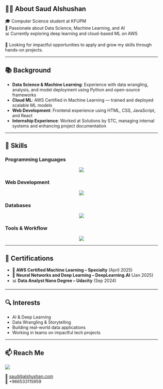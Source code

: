 ## 👨‍💻 About Saud Alshushan

🎓 Computer Science student at KFUPM  
🚀 Passionate about Data Science, Machine Learning, and AI  
📊 Currently exploring deep learning and cloud-based ML on AWS  

📌 Looking for impactful opportunities to apply and grow my skills through hands-on projects.

---

## 📚 Background

<ul>
  <li><strong>Data Science & Machine Learning</strong>: Experience with data wrangling, analysis, and model deployment using Python and open-source frameworks</li>
  <li><strong>Cloud ML</strong>: AWS Certified in Machine Learning — trained and deployed scalable ML models</li>
  <li><strong>Web Development</strong>: Frontend experience using HTML, CSS, JavaScript, and React</li>
  <li><strong>Internship Experience</strong>: Worked at Solutions by STC, managing internal systems and enhancing project documentation</li>
</ul>

---





## 🧠 Skills

### Programming Languages
<p align="center">
  <a href="https://skillicons.dev">
    <img src="https://skillicons.dev/icons?i=py,java,r,js" />
  </a>
</p>

### Web Development
<p align="center">
  <a href="https://skillicons.dev">
    <img src="https://skillicons.dev/icons?i=html,css,react" />
  </a>
</p>

### Databases
<p align="center">
  <a href="https://skillicons.dev">
    <img src="https://skillicons.dev/icons?i=mongodb" />
  </a>
</p>

### Tools & Workflow
<p align="center">
  <a href="https://skillicons.dev">
    <img src="https://skillicons.dev/icons?i=git,github,vscode,jupyter" />
  </a>
</p>

---

## 📜 Certifications

- 🧠 **AWS Certified Machine Learning – Specialty** (April 2025)  
- 🤖 **Neural Networks and Deep Learning – DeepLearning.AI** (Jan 2025)  
- 📊 **Data Analyst Nano Degree – Udacity** (Sep 2024)

---

## 🔍 Interests

- AI & Deep Learning  
- Data Wrangling & Storytelling  
- Building real-world data applications  
- Working in teams on impactful tech projects  

---
## 📫 Reach Me

<a href="https://www.linkedin.com/in/ALSHUSHAN/" target="_blank">
  <img src="https://skillicons.dev/icons?i=linkedin" />
</a>

📧 saud@alshushan.com  
📱 +966533115959
